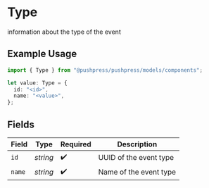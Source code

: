 # Type

information about the type of the event

## Example Usage

```typescript
import { Type } from "@pushpress/pushpress/models/components";

let value: Type = {
  id: "<id>",
  name: "<value>",
};
```

## Fields

| Field                  | Type                   | Required               | Description            |
| ---------------------- | ---------------------- | ---------------------- | ---------------------- |
| `id`                   | *string*               | :heavy_check_mark:     | UUID of the event type |
| `name`                 | *string*               | :heavy_check_mark:     | Name of the event type |
